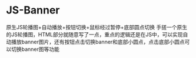 # JS-Banner
原生JS轮播图+自动播放+按钮切换+鼠标经过暂停+底部圆点切换
手搓一个原生的JS轮播图，HTML部分就随意写了一点，重点的逻辑还是在JS中，可以实现自动播放banner图片，还有按钮点击切换banner和底部小圆点，点击底部小圆点可以切换banner图等功能
